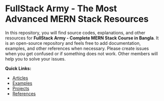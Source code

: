 # FullStack Army - The Most Advanced MERN Stack Resources

In this repository, you will find source codes, explanations, and other resources for **FullStack Army - Complete MERN Stack Course in Bangla**. It is an open-source repository and feels free to add documentation, examples, and other references when necessary. Please create issues when you get confused or if something does not work. Other members will help you to solve your issues.

**Quick Links:**

-   [Articles](articles/README.md)
-   [Examples](examples/README.md)
-   [Projects](projects/README.md)
-   [References](references/README.md)
